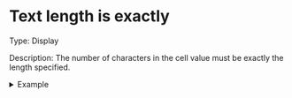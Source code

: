 # Text length is exactly

Type: Display

Description: The number of characters in the cell value must be exactly the length specified.

<details>

<summary>Example</summary>

* Cell value: Description
* Rule value: 12
* Result: Fail - Description is only 11 characters

</details>
